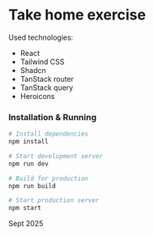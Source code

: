 # Take home exercise
Used technologies:

- React 
- Tailwind CSS
- Shadcn
- TanStack router
- TanStack query
- Heroicons

### Installation & Running
```bash
# Install dependencies
npm install

# Start development server
npm run dev

# Build for production
npm run build

# Start production server
npm start
```

Sept 2025